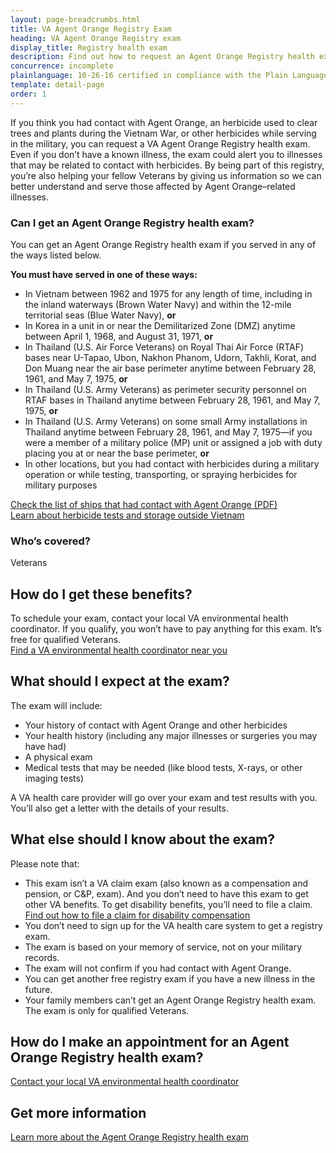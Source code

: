 ```yaml
---
layout: page-breadcrumbs.html
title: VA Agent Orange Registry Exam
heading: VA Agent Orange Registry exam
display_title: Registry health exam
description: Find out how to request an Agent Orange Registry health exam if you think you had contact with this herbicide during military service. The exam can help alert you to illnesses that may be related to contact with herbicides and help us learn more to better serve Veterans with these illnesses.
concurrence: incomplete
plainlanguage: 10-26-16 certified in compliance with the Plain Language Act
template: detail-page
order: 1
---
```


<div class="va-introtext">

If you think you had contact with Agent Orange, an herbicide used to clear trees and plants during the Vietnam War, or other herbicides while serving in the military, you can request a VA Agent Orange Registry health exam. Even if you don’t have a known illness, the exam could alert you to illnesses that may be related to contact with herbicides. By being part of this registry, you’re also helping your fellow Veterans by giving us information so we can better understand and serve those affected by Agent Orange–related illnesses.

</div>

<div class="feature" markdown="1">

### Can I get an Agent Orange Registry health exam?

You can get an Agent Orange Registry health exam if you served in any of the ways listed below.

**You must have served in one of these ways:**

  - In Vietnam between 1962 and 1975 for any length of time, including in the inland waterways (Brown Water Navy) and within the 12-mile territorial seas (Blue Water Navy), **or**
  - In Korea in a unit in or near the Demilitarized Zone (DMZ) anytime between April 1, 1968, and August 31, 1971, **or**
  - In Thailand (U.S. Air Force Veterans) on Royal Thai Air Force (RTAF) bases near U-Tapao, Ubon, Nakhon Phanom, Udorn, Takhli, Korat, and Don Muang near the air base perimeter anytime between February 28, 1961, and May 7, 1975, **or**
  - In Thailand (U.S. Army Veterans) as perimeter security personnel on RTAF bases in Thailand anytime between February 28, 1961, and May 7, 1975, **or**
  - In Thailand (U.S. Army Veterans) on some small Army installations in Thailand anytime between February 28, 1961, and May 7, 1975—if you were a member of a military police (MP) unit or assigned a job with duty placing you at or near the base perimeter, **or**
  - In other locations, but you had contact with herbicides during a military operation or while testing, transporting, or spraying herbicides for military purposes
 
<a href="/shiplist-agent-orange.pdf">Check the list of ships that had contact with Agent Orange (PDF)</a> <br>
[Learn about herbicide tests and storage outside Vietnam](https://www.publichealth.va.gov/exposures/agentorange/locations/tests-storage/index.asp)

### Who’s covered?
Veterans
</div>

## How do I get these benefits?

To schedule your exam, contact your local VA environmental health coordinator. If you qualify, you won’t have to pay anything for this exam. It’s free for qualified Veterans. <br>
[Find a VA environmental health coordinator near you](https://www.publichealth.va.gov/exposures/coordinators.asp)

## What should I expect at the exam?

The exam will include:

- Your history of contact with Agent Orange and other herbicides
- Your health history (including any major illnesses or surgeries you may have had)
- A physical exam
- Medical tests that may be needed (like blood tests, X-rays, or other imaging tests)

A VA health care provider will go over your exam and test results with you. You’ll also get a letter with the details of your results.

## What else should I know about the exam?

Please note that:

- This exam isn’t a VA claim exam (also known as a compensation and pension, or C&P, exam). And you don’t need to have this exam to get other VA benefits. To get disability benefits, you’ll need to file a claim. <br>
[Find out how to file a claim for disability compensation](/disability/how-to-file-claim/)
- You don’t need to sign up for the VA health care system to get a registry exam.
- The exam is based on your memory of service, not on your military records.
- The exam will not confirm if you had contact with Agent Orange.
- You can get another free registry exam if you have a new illness in the future.
- Your family members can’t get an Agent Orange Registry health exam. The exam is only for qualified Veterans.

## How do I make an appointment for an Agent Orange Registry health exam? <br>
[Contact your local VA environmental health coordinator](https://www.publichealth.va.gov/exposures/coordinators.asp)

## Get more information
[Learn more about the Agent Orange Registry health exam](https://www.publichealth.va.gov/exposures/agentorange/benefits/registry-exam.asp) 

